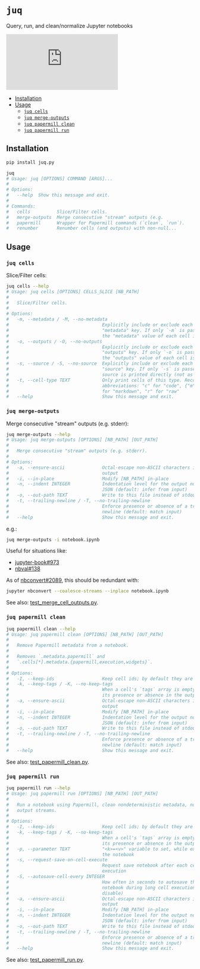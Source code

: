 # `juq`
Query, run, and clean/normalize Jupyter notebooks

[![juq.py on PyPI](https://img.shields.io/pypi/v/juq.py?label=juq.py)][juq.py]


<!-- toc -->
- [Installation](#installation)
- [Usage](#usage)
    - [`juq cells`](#juq-cells)
    - [`juq merge-outputs`](#juq-merge-outputs)
    - [`juq papermill clean`](#juq-papermill-clean)
    - [`juq papermill run`](#juq-papermill-run)
<!-- /toc -->

## Installation <a id="installation"></a>
```bash
pip install juq.py
```

<!-- `bmdf juq` -->
```bash
juq
# Usage: juq [OPTIONS] COMMAND [ARGS]...
#
# Options:
#   --help  Show this message and exit.
#
# Commands:
#   cells          Slice/Filter cells.
#   merge-outputs  Merge consecutive "stream" outputs (e.g.
#   papermill      Wrapper for Papermill commands (`clean`, `run`).
#   renumber       Renumber cells (and outputs) with non-null...
```


## Usage <a id="usage"></a>

### `juq cells` <a id="juq-cells"></a>
Slice/Filter cells:
```bash
juq cells --help
# Usage: juq cells [OPTIONS] CELLS_SLICE [NB_PATH]
#
#   Slice/Filter cells.
#
# Options:
#   -m, --metadata / -M, --no-metadata
#                                   Explicitly include or exclude each cell's
#                                   "metadata" key. If only `-m` is passed, only
#                                   the "metadata" value of each cell is printed
#   -o, --outputs / -O, --no-outputs
#                                   Explicitly include or exclude each cell's
#                                   "outputs" key. If only `-o` is passed, only
#                                   the "outputs" value of each cell is printed
#   -s, --source / -S, --no-source  Explicitly include or exclude each cell's
#                                   "source" key. If only `-s` is passed, the
#                                   source is printed directly (not as JSON)
#   -t, --cell-type TEXT            Only print cells of this type. Recognizes
#                                   abbreviations: "c" for "code", {"m","md"}
#                                   for "markdown", "r" for "raw"
#   --help                          Show this message and exit.
```

### `juq merge-outputs` <a id="juq-merge-outputs"></a>
Merge consecutive "stream" outputs (e.g. stderr):

<!-- `bmdf -- juq merge-outputs --help` -->
```bash
juq merge-outputs --help
# Usage: juq merge-outputs [OPTIONS] [NB_PATH] [OUT_PATH]
#
#   Merge consecutive "stream" outputs (e.g. stderr).
#
# Options:
#   -a, --ensure-ascii              Octal-escape non-ASCII characters in JSON
#                                   output
#   -i, --in-place                  Modify [NB_PATH] in-place
#   -n, --indent INTEGER            Indentation level for the output notebook
#                                   JSON (default: infer from input)
#   -o, --out-path TEXT             Write to this file instead of stdout
#   -t, --trailing-newline / -T, --no-trailing-newline
#                                   Enforce presence or absence of a trailing
#                                   newline (default: match input)
#   --help                          Show this message and exit.
```
e.g.:
```bash
juq merge-outputs -i notebook.ipynb
```

Useful for situations like:
- [jupyter-book#973](https://github.com/executablebooks/jupyter-book/issues/973)
- [nbval#138](https://github.com/computationalmodelling/nbval/issues/138#issuecomment-1869177219)

As of [nbconvert#2089](https://github.com/jupyter/nbconvert/pull/2089), this should be redundant with:

```bash
jupyter nbconvert --coalesce-streams --inplace notebook.ipynb
```

See also: [test_merge_cell_outputs.py].

[test_merge_cell_outputs.py]: tests/test_merge_cell_outputs.py

### `juq papermill clean` <a id="juq-papermill-clean"></a>
<!-- `bmdf -- juq papermill clean --help` -->
```bash
juq papermill clean --help
# Usage: juq papermill clean [OPTIONS] [NB_PATH] [OUT_PATH]
#
#   Remove Papermill metadata from a notebook.
#
#   Removes `.metadata.papermill` and
#   `.cells[*].metadata.{papermill,execution,widgets}`.
#
# Options:
#   -I, --keep-ids                  Keep cell ids; by default they are removed.
#   -k, --keep-tags / -K, --no-keep-tags
#                                   When a cell's `tags` array is empty, enforce
#                                   its presence or absence in the output.
#   -a, --ensure-ascii              Octal-escape non-ASCII characters in JSON
#                                   output
#   -i, --in-place                  Modify [NB_PATH] in-place
#   -n, --indent INTEGER            Indentation level for the output notebook
#                                   JSON (default: infer from input)
#   -o, --out-path TEXT             Write to this file instead of stdout
#   -t, --trailing-newline / -T, --no-trailing-newline
#                                   Enforce presence or absence of a trailing
#                                   newline (default: match input)
#   --help                          Show this message and exit.
```

See also: [test_papermill_clean.py].

[test_papermill_clean.py]: tests/test_papermill_clean.py

### `juq papermill run` <a id="juq-papermill-run"></a>
<!-- `bmdf -- juq papermill run --help` -->
```bash
juq papermill run --help
# Usage: juq papermill run [OPTIONS] [NB_PATH] [OUT_PATH]
#
#   Run a notebook using Papermill, clean nondeterministic metadata, normalize
#   output streams.
#
# Options:
#   -I, --keep-ids                  Keep cell ids; by default they are removed.
#   -k, --keep-tags / -K, --no-keep-tags
#                                   When a cell's `tags` array is empty, enforce
#                                   its presence or absence in the output.
#   -p, --parameter TEXT            "<k>=<v>" variable to set, while executing
#                                   the notebook
#   -s, --request-save-on-cell-execute
#                                   Request save notebook after each cell
#                                   execution
#   -S, --autosave-cell-every INTEGER
#                                   How often in seconds to autosave the
#                                   notebook during long cell executions (0 to
#                                   disable)
#   -a, --ensure-ascii              Octal-escape non-ASCII characters in JSON
#                                   output
#   -i, --in-place                  Modify [NB_PATH] in-place
#   -n, --indent INTEGER            Indentation level for the output notebook
#                                   JSON (default: infer from input)
#   -o, --out-path TEXT             Write to this file instead of stdout
#   -t, --trailing-newline / -T, --no-trailing-newline
#                                   Enforce presence or absence of a trailing
#                                   newline (default: match input)
#   --help                          Show this message and exit.
```

See also: [test_papermill_run.py].

[test_papermill_run.py]: tests/test_papermill_run.py

[juq.py]: https://pypi.org/project/juq.py/

